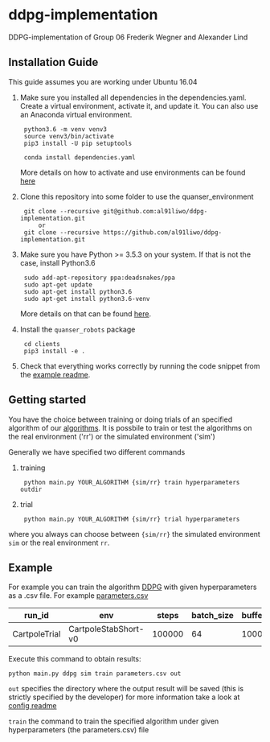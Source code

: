 # ddpg-implementation
DDPG-implementation of Group 06 Frederik Wegner and Alexander Lind

## Installation Guide

This guide assumes you are working under Ubuntu 16.04

1. Make sure you installed all dependencies in the dependencies.yaml.
   Create a virtual environment, activate it, and update it.
   You can also use an Anaconda virtual environment.

        python3.6 -m venv venv3
        source venv3/bin/activate
        pip3 install -U pip setuptools
   
        conda install dependencies.yaml
   More details on how to activate and use environments can be found [here](https://docs.conda.io/projects/conda/en/latest/user-guide/tasks/manage-environments.html)

2. Clone this repository into some folder to use the quanser_environment

        git clone --recursive git@github.com:al91liwo/ddpg-implementation.git
            or
        git clone --recursive https://github.com/al91liwo/ddpg-implementation.git

3. Make sure you have Python >= 3.5.3 on your system. If that is not the case,
   install Python3.6

        sudo add-apt-repository ppa:deadsnakes/ppa
        sudo apt-get update
        sudo apt-get install python3.6
        sudo apt-get install python3.6-venv
    
    More details on that can be found [here](https://askubuntu.com/questions/865554/how-do-i-install-python-3-6-using-apt-get).

4. Install the `quanser_robots` package

        cd clients
        pip3 install -e .

5. Check that everything works correctly by running the code snippet
   from the [example readme](src/example/Readme.md).


## Getting started

You have the choice between training or doing trials of an specified algorithm of our [algorithms](src/algorithm/Readme.md).
It is possbile to train or test the algorithms on the real environment ('rr') or the simulated environment ('sim')

Generally we have specified two different commands

1. training

        python main.py YOUR_ALGORITHM {sim/rr} train hyperparameters outdir
2. trial

        python main.py YOUR_ALGORITHM {sim/rr} trial hyperparameters

where you always can choose between `{sim/rr}` the simulated environment `sim` or the real environment `rr`.

## Example

For example you can train the algorithm [DDPG](src/algorithm/DDPG/Readme.md) with given hyperparameters as a .csv file. For example [parameters.csv](parameters.csv)

| run_id        | env                  | steps  | batch_size | buffer_size | warmup_samples | actor_lr | critic_lr | actor_hidden_layers | critic_hidden_layers | tau  | noise_decay | lr_decay | lr_min     | 
|---------------|----------------------|--------|------------|-------------|----------------|----------|-----------|---------------------|----------------------|------|-------------|----------|------------| 
| CartpoleTrial | CartpoleStabShort-v0 | 100000 | 64         | 1000000     | 100            | 0.001    | 0.001     | [100,150]           | [100,150]            | 0.01 | 0.99        | 1.       | 0.00000001 | 

Execute this command to obtain results:

    python main.py ddpg sim train parameters.csv out
    

`out` specifies the directory where the output result will be saved (this is strictly specified by the developer) for more information take a look at [config readme](src/config/Readme.md)

`train` the command to train the specified algorithm under given hyperparameters (the parameters.csv) file